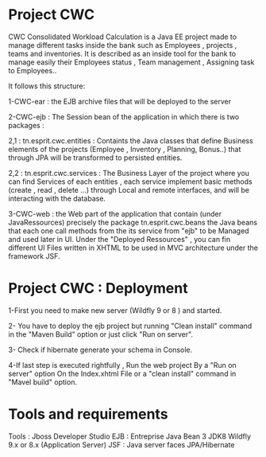 # Project CWC
CWC Consolidated Workload Calculation is a Java EE project made to manage different tasks inside the bank such as Employees , projects , teams and inventories.
It is described as an inside tool for the bank to manage easily their Employees status , Team management , Assigning task to Employees.. 

It follows this structure:

1-CWC-ear : the EJB archive files that will be deployed to the server

2-CWC-ejb : The Session bean of the application in which there is two packages :

  2,1 : tn.esprit.cwc.entities : Containts the Java classes that define Business elements of the projects (Employee , Inventory , Planning, Bonus..) that through JPA will be transformed to persisted entities.
  
  2,2 : tn.esprit.cwc.services : The Business Layer of the project where you can find Services of each entities , each service implement basic methods (create , read , delete ...) through Local and remote interfaces, and will be interacting with the database.

3-CWC-web : the Web part of the application that contain (under JavaRessources) precisely the package tn.esprit.cwc.beans the Java beans that each one call methods from the its service from "ejb" to be Managed and used later in UI.
Under the "Deployed Ressources" , you can fin different UI Files written in XHTML to be used in MVC architecture under the framework JSF.

# Project CWC : Deployment
1-First you need to make new server (Wildfly 9 or 8 ) and started.

2- You have to deploy the ejb project but running "Clean install" command in the "Maven Build" option or just click "Run on server".

3- Check if hibernate generate your schema in Console.

4-If last step is executed rightfully , Run the web project By a "Run on server" option On the Index.xhtml File or a "clean install" command in "Mavel build" option.

# Tools and requirements
Tools :
Jboss Developer Studio
EJB : Entreprise Java Bean 3
JDK8
Wildfly 9.x or 8.x (Application Server)
JSF : Java server faces
JPA/Hibernate
